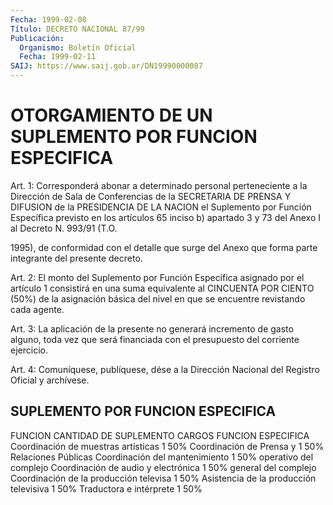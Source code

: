 ```yaml
---
Fecha: 1999-02-08
Título: DECRETO NACIONAL 87/99
Publicación:
  Organismo: Boletín Oficial
  Fecha: 1999-02-11
SAIJ: https://www.saij.gob.ar/DN19990000087
---
```

# OTORGAMIENTO DE UN SUPLEMENTO POR FUNCION ESPECIFICA

<a id="1"></a>
Art. 1:  Corresponderá  abonar  a  determinado    personal perteneciente  a  la  Dirección  de  Sala  de  Conferencias  de  la SECRETARIA  DE  PRENSA Y DIFUSION de la PRESIDENCIA DE LA NACION el Suplemento por Función  Específica  previsto  en  los  artículos 65 inciso  b)  apartado  3 y 73 del Anexo I al Decreto N. 993/91 (T.O.

1995), de conformidad con  el detalle que surge del Anexo que forma parte integrante del presente decreto.

<a id="2"></a>
Art. 2: El monto del Suplemento  por  Función  Específica asignado por el artículo 1 consistirá en una suma equivalente  al  CINCUENTA POR  CIENTO  (50%)  de  la  asignación  básica  del nivel en que se encuentre revistando cada agente.

<a id="3"></a>
Art.  3: La aplicación de la presente no generará  incremento  de gasto alguno,  toda  vez que será financiada con el presupuesto del corriente ejercicio.

<a id="4"></a>
Art. 4: Comuníquese,  publíquese, dése a la Dirección Nacional del Registro  Oficial  y  archívese.

## SUPLEMENTO POR FUNCION ESPECIFICA

<a id="1"></a>
FUNCION                              CANTIDAD DE         SUPLEMENTO                                       CARGOS    FUNCION ESPECIFICA Coordinación de muestras artísticas      1                 50% Coordinación de Prensa y                 1                 50% Relaciones Públicas Coordinación del mantenimiento           1                 50% operativo del complejo Coordinación de audio y electrónica      1                 50% general del complejo Coordinación de la producción televisa   1                 50% Asistencia de la producción televisiva   1                 50% Traductora e intérprete                   1                 50%